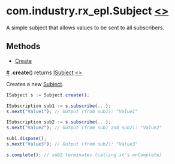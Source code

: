 # <a name="subject"></a>com.industry.rx_epl.Subject [<>](/src/rx/objects/Subject.mon)

A simple subject that allows values to be sent to all subscribers.

## Methods

* [Create](#create)

<a name="create" href="#create">#</a> .**create**() returns [ISubject](../interfaces/ISubject.md#isubject) [<>](/src/rx/objects/Subject.mon  "Source")

Creates a new [Subject](#subject).

```javascript
ISubject s := Subject.create();

ISubscription sub1 := s.subscribe(...);
s.next("Value1"); // Output (from sub1): "Value1"

ISubscription sub2 := s.subscribe(...);
s.next("Value2"); // Output (from sub1 and sub2): "Value2"

sub1.dispose();
s.next("Value3"); // Output (from sub2): "Value3"

s.complete(); // sub2 terminates (calling it's onComplete)
```
